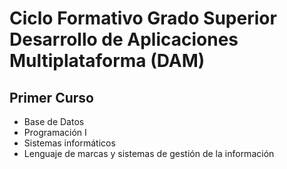 # Ciclo Formativo Grado Superior Desarrollo de Aplicaciones Multiplataforma (DAM)

## Primer Curso

 <ul>
  <li>Base de Datos</li>
  <li>Programación I</li>
  <li>Sistemas informáticos</li>
  <li>Lenguaje de marcas y sistemas de gestión de la información</li>
</ul> 
